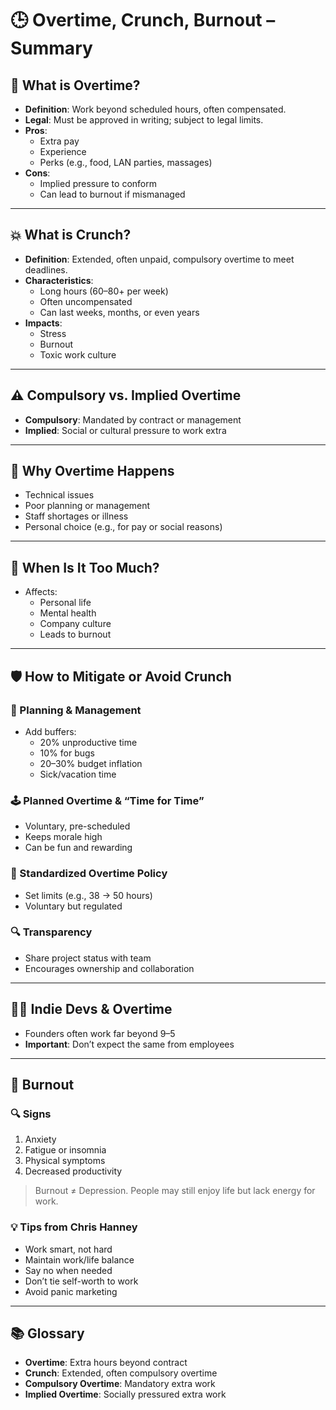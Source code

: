 <link rel="stylesheet" href="../style.css">

# 🕒 Overtime, Crunch, Burnout – Summary

## 🔧 What is Overtime?
- **Definition**: Work beyond scheduled hours, often compensated.
- **Legal**: Must be approved in writing; subject to legal limits.
- **Pros**:
  - Extra pay
  - Experience
  - Perks (e.g., food, LAN parties, massages)
- **Cons**:
  - Implied pressure to conform
  - Can lead to burnout if mismanaged

---

## 💥 What is Crunch?
- **Definition**: Extended, often unpaid, compulsory overtime to meet deadlines.
- **Characteristics**:
  - Long hours (60–80+ per week)
  - Often uncompensated
  - Can last weeks, months, or even years
- **Impacts**:
  - Stress
  - Burnout
  - Toxic work culture

---

## ⚠️ Compulsory vs. Implied Overtime
- **Compulsory**: Mandated by contract or management
- **Implied**: Social or cultural pressure to work extra

---

## 🤔 Why Overtime Happens
- Technical issues
- Poor planning or management
- Staff shortages or illness
- Personal choice (e.g., for pay or social reasons)

---

## 🧠 When Is It Too Much?
- Affects:
  - Personal life
  - Mental health
  - Company culture
  - Leads to burnout

---

## 🛡️ How to Mitigate or Avoid Crunch

### 📅 Planning & Management
- Add buffers:
  - 20% unproductive time
  - 10% for bugs
  - 20–30% budget inflation
  - Sick/vacation time

### 🕹️ Planned Overtime & “Time for Time”
- Voluntary, pre-scheduled
- Keeps morale high
- Can be fun and rewarding

### 📏 Standardized Overtime Policy
- Set limits (e.g., 38 → 50 hours)
- Voluntary but regulated

### 🔍 Transparency
- Share project status with team
- Encourages ownership and collaboration

---

## 🧑‍💼 Indie Devs & Overtime
- Founders often work far beyond 9–5
- **Important**: Don’t expect the same from employees

---

## 🧯 Burnout

### 🔍 Signs
1. Anxiety
2. Fatigue or insomnia
3. Physical symptoms
4. Decreased productivity

> Burnout ≠ Depression. People may still enjoy life but lack energy for work.

### 💡 Tips from Chris Hanney
- Work smart, not hard
- Maintain work/life balance
- Say no when needed
- Don’t tie self-worth to work
- Avoid panic marketing

---

## 📚 Glossary
- **Overtime**: Extra hours beyond contract
- **Crunch**: Extended, often compulsory overtime
- **Compulsory Overtime**: Mandatory extra work
- **Implied Overtime**: Socially pressured extra work
